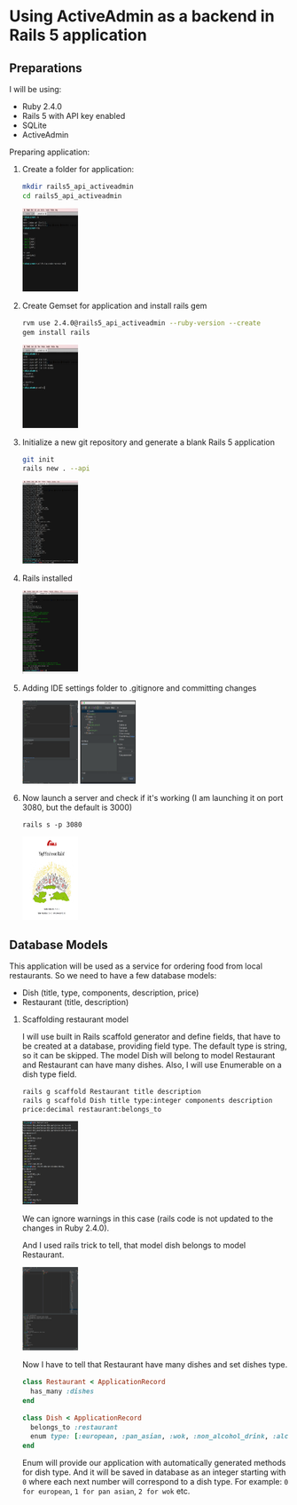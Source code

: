 # Using ActiveAdmin as a backend in Rails 5 application

## Preparations

I will be using:
- Ruby 2.4.0
- Rails 5 with API key enabled
- SQLite
- ActiveAdmin


Preparing application:

1. Create a folder for application:
    ```Bash
    mkdir rails5_api_activeadmin 
    cd rails5_api_activeadmin
    ```

    [<img src="/public/img/1.png" alt="Creating folder" height=150 width=100 />](/public/img/1.png)

2. Create Gemset for application and install rails gem
    ```Bash
    rvm use 2.4.0@rails5_api_activeadmin --ruby-version --create
    gem install rails
    ```
    
    [<img src="/public/img/2.png" alt="Gemset created" height=150 width=100 />](/public/img/2.png)
    
3. Initialize a new git repository and generate a blank Rails 5 application
    ```Bash
    git init 
    rails new . --api
    ```
    
    [<img src="/public/img/3.png" alt="Git and Rails" height=150 width=100 />](/public/img/3.png)
    
4. Rails installed

    [<img src="/public/img/4.png" alt="Rails installed" height=150 width=100 />](/public/img/4.png)
    
5. Adding IDE settings folder to .gitignore and committing changes

    [<img src="/public/img/5.png" alt="Gitignore" height=150 width=100 />](/public/img/5.png)
    [<img src="/public/img/6.png" alt="Initial commit" height=150 width=100 />](/public/img/6.png)
    
6. Now launch a server and check if it's working (I am launching it on port 3080, but the default is 3000)
    ```
    rails s -p 3080
    ```
    
    [<img src="/public/img/7.png" alt="Default rails root" height=150 width=100 />](/public/img/7.png)
    

## Database Models
This application will be used as a service for ordering food from local restaurants. So we need to have a few database models:
 - Dish (title, type, components, description, price)
 - Restaurant (title, description)
 
 
1. Scaffolding restaurant model

    I will use built in Rails scaffold generator and define fields, that have to be created at a database, providing field type.
    The default type is string, so it can be skipped. The model Dish will belong to model Restaurant and Restaurant 
    can have many dishes. Also, I will use Enumerable on a dish type field.
    
    ```
    rails g scaffold Restaurant title description
    rails g scaffold Dish title type:integer components description price:decimal restaurant:belongs_to
    ```
    
    [<img src="/public/img/8.png" alt="Models generated" height=150 width=100 />](/public/img/8.png)
    
    We can ignore warnings in this case (rails code is not updated to the changes in Ruby 2.4.0).
    
    And I used rails trick to tell, that model dish belongs to model Restaurant.
    
    [<img src="/public/img/9.png" alt="Generated models code" height=150 width=100 />](/public/img/9.png)
    
    Now I have to tell that Restaurant have many dishes and set dishes type.
    
    ```Ruby
    class Restaurant < ApplicationRecord
      has_many :dishes
    end
    ```
    
    ```Ruby
    class Dish < ApplicationRecord
      belongs_to :restaurant
      enum type: [:european, :pan_asian, :wok, :non_alcohol_drink, :alcohol_drink]
    end
    ```
    
    Enum will provide our application with automatically generated methods for dish type. And it will be saved in database
    as an integer starting with `0` where each next number will correspond to a dish type. 
    For example: `0 for european`, `1 for pan asian`, `2 for wok` etc.
    
